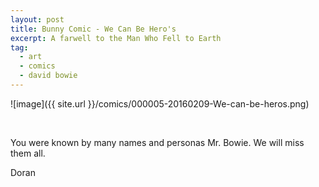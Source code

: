 ```yaml
---
layout: post
title: Bunny Comic - We Can Be Hero's
excerpt: A farwell to the Man Who Fell to Earth
tag:
  - art
  - comics
  - david bowie
---
```


![image]({{ site.url }}/comics/000005-20160209-We-can-be-heros.png)

<br>

You were known by many names and personas Mr. Bowie. We will miss them all.

Doran

